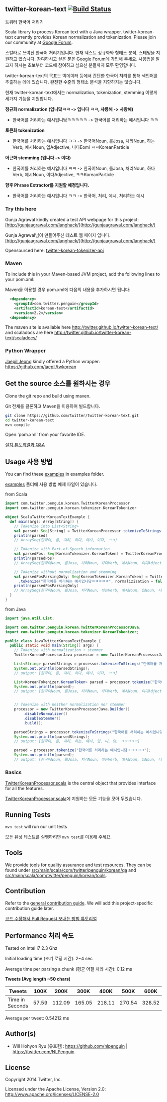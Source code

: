 ## twitter-korean-text [![Build Status](https://secure.travis-ci.org/twitter/twitter-korean-text.png?branch=master)](http://travis-ci.org/twitter/twitter-korean-text)
트위터 한국어 처리기

Scala library to process Korean text with a Java wrapper. twitter-korean-text currently provides Korean normalization and tokenization. Please join our community at [Google Forum](https://groups.google.com/forum/#!forum/twitter-korean-text).

스칼라로 쓰여진 한국어 처리기입니다. 현재 텍스트 정규화와 형태소 분석, 스테밍을 지원하고 있습니다. 참여하시고 싶은 분은 [Google Forum](https://groups.google.com/forum/#!forum/twitter-korean-text)에 가입해 주세요. 사용법을 알고자 하시는 초보부터 코드에 참여하고 싶으신 분들까지 모두 환영합니다. 

twitter-korean-text의 목표는 빅데이터 등에서 간단한 한국어 처리를 통해 색인어를 추출하는 데에 있습니다. 완전한 수준의 형태소 분석을 지향하지는 않습니다.

현재 twitter-korean-text에서는 normalization, tokenization, stemming 이렇게 세가지 기능을 지원합니다. 


**정규화 normalization (입니닼ㅋㅋ -> 입니다 ㅋㅋ, 샤릉해 -> 사랑해)**

* 한국어를 처리하는 예시입니닼ㅋㅋㅋㅋㅋ -> 한국어를 처리하는 예시입니다 ㅋㅋ

**토큰화 tokenization**

* 한국어를 처리하는 예시입니다 ㅋㅋ -> 한국어Noun, 를Josa, 처리Noun, 하는Verb, 예시Noun, 입Adjective, 니다Eomi ㅋㅋKoreanParticle

**어근화 stemming (입니다 -> 이다)**

* 한국어를 처리하는 예시입니다 ㅋㅋ -> 한국어Noun, 를Josa, 처리Noun, 하다Verb, 예시Noun, 이다Adjective, ㅋㅋKoreanParticle


**향후 Phrase Extractor를 지원할 예정입니다.** 

* 한국어를 처리하는 예시입니다 ㅋㅋ -> 한국어, 처리, 예시, 처리하는 예시

### Try this here

Gunja Agrawal kindly created a test API webpage for this project: [http://gunjaagrawal.com/langhack/](http://gunjaagrawal.com/langhack/)

Gunja Agrawal님이 만들어주신 테스트 웹 페이지 입니다. 
[http://gunjaagrawal.com/langhack/](http://gunjaagrawal.com/langhack/)

Opensourced here: [twitter-korean-tokenizer-api](https://github.com/gunjaag/twitter-korean-tokenizer-api)

### Maven
To include this in your Maven-based JVM project, add the following lines to your pom.xml:

Maven을 이용할 경우 pom.xml에 다음의 내용을 추가하시면 됩니다:

```xml
  <dependency>
    <groupId>com.twitter.penguin</groupId>
    <artifactId>korean-text</artifactId>
    <version>2.2</version>
  <dependency>
```

The maven site is available here http://twitter.github.io/twitter-korean-text/ and scaladocs are here http://twitter.github.io/twitter-korean-text/scaladocs/

### Python Wrapper

[Jaepil Jeong](https://github.com/jaepil) kindly offered a Python wrapper: https://github.com/jaepil/twkorean


## Get the source 소스를 원하시는 경우

Clone the git repo and build using maven.

Git 전체를 클론하고 Maven을 이용하여 빌드합니다.

```bash
git clone https://github.com/twitter/twitter-korean-text.git
cd twitter-korean-text
mvn compile
```

Open 'pom.xml' from your favorite IDE.

[설치 튜토리얼과 Q&A](https://groups.google.com/forum/#!topic/twitter-korean-text/hAq-9ctfZ6M)

## Usage 사용 방법

You can find these [examples](examples) in examples folder.

[examples](examples) 폴더에 사용 방법 예제 파일이 있습니다. 

from Scala
```scala
import com.twitter.penguin.korean.TwitterKoreanProcessor
import com.twitter.penguin.korean.tokenizer.KoreanTokenizer

object ScalaTwitterKoreanTextExample {
  def main(args: Array[String]) {
    // Tokenize into List<String>
    val parsed: Seq[String] = TwitterKoreanProcessor.tokenizeToStrings("한국어를 처리하는 예시입니닼ㅋㅋㅋㅋㅋ")
    println(parsed)
    // ArraySeq(한국어, 를, 처리, 하다, 예시, 이다, ㅋㅋ)

    // Tokenize with Part-of-Speech information
    val parsedPos: Seq[KoreanTokenizer.KoreanToken] = TwitterKoreanProcessor.tokenize("한국어를 처리하는 예시입니닼ㅋㅋㅋㅋㅋ")
    println(parsedPos)
    // ArraySeq(한국어Noun, 를Josa, 처리Noun, 하다Verb, 예시Noun, 이다Adjective, ㅋㅋKoreanParticle)

    // Tokenize without normalization and stemming
    val parsedPosParsingOnly: Seq[KoreanTokenizer.KoreanToken] = TwitterKoreanProcessor
      .tokenize("한국어를 처리하는 예시입니닼ㅋㅋㅋㅋㅋ", normalizization = false, stemming = false)
    println(parsedPosParsingOnly)
    // ArraySeq(한국어Noun, 를Josa, 처리Noun, 하는Verb, 예시Noun, 입Noun, 니Josa, 닼Noun*, ㅋㅋㅋㅋㅋKoreanParticle)
  }
}

```

from Java
```java
import java.util.List;

import com.twitter.penguin.korean.TwitterKoreanProcessorJava;
import com.twitter.penguin.korean.tokenizer.KoreanTokenizer;

public class JavaTwitterKoreanTextExample {
  public static void main(String[] args) {
    // Tokenize with normalization + stemmer
    TwitterKoreanProcessorJava processor = new TwitterKoreanProcessorJava.Builder().build();

    List<String> parsedStrings = processor.tokenizeToStrings("한국어를 처리하는 예시입니닼ㅋㅋㅋㅋㅋ");
    System.out.println(parsedStrings);
    // output: [한국어, 를, 처리, 하다, 예시, 이다, ㅋㅋ]

    List<KoreanTokenizer.KoreanToken> parsed = processor.tokenize("한국어를 처리하는 예시입니닼ㅋㅋㅋㅋㅋ");
    System.out.println(parsed);
    // output: [한국어Noun, 를Josa, 처리Noun, 하다Verb, 예시Noun, 이다Adjective, ㅋㅋKoreanParticle]


    // Tokenize with neither normalization nor stemmer
    processor = new TwitterKoreanProcessorJava.Builder()
        .disableNormalizer()
        .disableStemmer()
        .build();

    parsedStrings = processor.tokenizeToStrings("한국어를 처리하는 예시입니닼ㅋㅋㅋㅋㅋ");
    System.out.println(parsedStrings);
    // output: [한국어, 를, 처리, 하는, 예시, 입, 니, 닼, ㅋㅋㅋㅋㅋ]

    parsed = processor.tokenize("한국어를 처리하는 예시입니닼ㅋㅋㅋㅋㅋ");
    System.out.println(parsed);
    // output: [한국어Noun, 를Josa, 처리Noun, 하는Verb, 예시Noun, 입Noun, 니Josa, 닼Noun*, ㅋㅋㅋㅋㅋKoreanParticle]

```


### Basics

[TwitterKoreanProcessor.scala](src/main/scala/com/twitter/penguin/korean/TwitterKoreanProcessor.scala) is the central object that provides interface for all the features.

[TwitterKoreanProcessor.scala](src/main/scala/com/twitter/penguin/korean/TwitterKoreanProcessor.scala)에 지원하는 모든 기능을 모아 두었습니다. 

## Running Tests

`mvn test` will run our unit tests

모든 유닛 테스트를 실행하려면 `mvn test`를 이용해 주세요.

## Tools

We provide tools for quality assurance and test resources. They can be found under [src/main/scala/com/twitter/penguin/korean/qa](src/main/scala/com/twitter/penguin/korean/qa) and [src/main/scala/com/twitter/penguin/korean/tools](src/main/scala/com/twitter/penguin/korean/tools).
 
## Contribution

Refer to the [general contribution guide](CONTRIBUTING.md). We will add this project-specific contribution guide later.

[코드 수정해서 Pull Request 보내는 방법 튜토리얼](https://groups.google.com/forum/#!topic/twitter-korean-text/c7iL5TU0sJU)

## Performance 처리 속도

Tested on Intel i7 2.3 Ghz

Initial loading time (초기 로딩 시간): 2~4 sec

Average time per parsing a chunk (평균 어절 처리 시간): 0.12 ms


**Tweets (Avg length ~50 chars)**

Tweets|100K|200K|300K|400K|500K|600K|700K|800K|900K|1M
---|---|---|---|---|---|---|---|---|---|---
Time in Seconds|57.59|112.09|165.05|218.11|270.54|328.52|381.09|439.71|492.94|542.12
Average per tweet: 0.54212 ms


## Author(s)

* Will Hohyon Ryu (유호현): https://github.com/nlpenguin | https://twitter.com/NLPenguin

## License

Copyright 2014 Twitter, Inc.

Licensed under the Apache License, Version 2.0: http://www.apache.org/licenses/LICENSE-2.0

